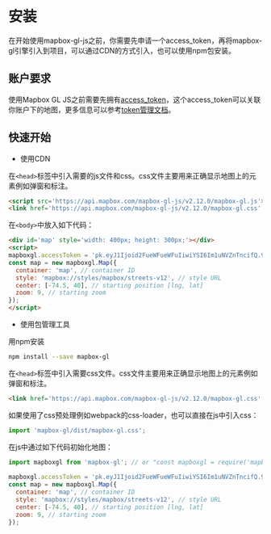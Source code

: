 # 安装

在开始使用mapbox-gl-js之前，你需要先申请一个access_token，再将mapbox-gl引擎引入到项目，可以通过CDN的方式引入，也可以使用npm包安装。

## 账户要求

使用Mapbox GL JS之前需要先拥有[access_token](https://docs.mapbox.com/help/how-mapbox-works/access-tokens/)，这个access_token可以关联你账户下的地图，更多信息可以参考[token管理文档](https://docs.mapbox.com/accounts/guides/tokens/)。

## 快速开始

- 使用CDN

在`<head>`标签中引入需要的js文件和css。css文件主要用来正确显示地图上的元素例如弹窗和标注。

```html
<script src='https://api.mapbox.com/mapbox-gl-js/v2.12.0/mapbox-gl.js'></script>
<link href='https://api.mapbox.com/mapbox-gl-js/v2.12.0/mapbox-gl.css' rel='stylesheet' />
```

在`<body>`中放入如下代码：

```html
<div id='map' style='width: 400px; height: 300px;'></div>
<script>
mapboxgl.accessToken = 'pk.eyJ1Ijoid2FueWFueWFuIiwiYSI6Im1uNVZnTncifQ.90XY40_yjpItUHO8HnbbpA';
const map = new mapboxgl.Map({
  container: 'map', // container ID
  style: 'mapbox://styles/mapbox/streets-v12', // style URL
  center: [-74.5, 40], // starting position [lng, lat]
  zoom: 9, // starting zoom
});
</script>
```

- 使用包管理工具

用npm安装

```bash
npm install --save mapbox-gl
```

在`<head>`标签中引入需要css文件。css文件主要用来正确显示地图上的元素例如弹窗和标注。

```html
<link href='https://api.mapbox.com/mapbox-gl-js/v2.12.0/mapbox-gl.css' rel='stylesheet' />
```

如果使用了css预处理例如webpack的css-loader，也可以直接在js中引入css：

```js
import 'mapbox-gl/dist/mapbox-gl.css';
```

在js中通过如下代码初始化地图：

```js
import mapboxgl from 'mapbox-gl'; // or "const mapboxgl = require('mapbox-gl');"
 
mapboxgl.accessToken = 'pk.eyJ1Ijoid2FueWFueWFuIiwiYSI6Im1uNVZnTncifQ.90XY40_yjpItUHO8HnbbpA';
const map = new mapboxgl.Map({
  container: 'map', // container ID
  style: 'mapbox://styles/mapbox/streets-v12', // style URL
  center: [-74.5, 40], // starting position [lng, lat]
  zoom: 9, // starting zoom
});
```